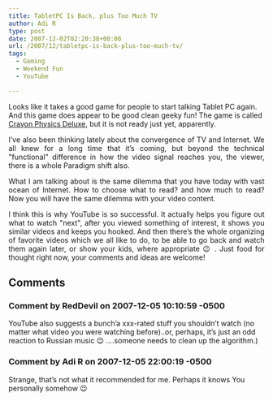 ```yaml
---
title: TabletPC Is Back, plus Too Much TV
author: Adi R
type: post
date: 2007-12-02T02:20:38+00:00
url: /2007/12/tabletpc-is-back-plus-too-much-tv/
tags:
  - Gaming
  - Weekend Fun
  - YouTube

---
```

Looks like it takes a good game for people to start talking Tablet PC again. And this game does appear to be good clean geeky fun! The game is called <a href="http://www.kloonigames.com/crayon/" target="_blank">Crayon Physics Deluxe</a>, but it is not ready just yet, apparently.

<p align="center">
  <p align="justify">
    I&#8217;ve also been thinking lately about the convergence of TV and Internet. We all knew for a long time that it&#8217;s coming, but beyond the technical "functional" difference in how the video signal reaches you, the viewer, there is a whole Paradigm shift also.
  </p>
  
  <p align="justify">
    What I am talking about is the same dilemma that you have today with vast ocean of Internet. How to choose what to read? and how much to read? Now you will have the same dilemma with your video content.
  </p>
  
  <p align="justify">
    I think this is why YouTube is so successful. It actually helps you figure out what to watch "next", after you viewed something of interest, it shows you similar videos and keeps you hooked. And then there&#8217;s the whole organizing of favorite videos which we all like to do, to be able to go back and watch them again later, or show your kids, where appropriate 😉 . Just food for thought right now, your comments and ideas are welcome!
  </p>

## Comments

### Comment by RedDevil on 2007-12-05 10:10:59 -0500
YouTube also suggests a bunch&#8217;a xxx-rated stuff you shouldn&#8217;t watch (no matter what video you were watching before)..or, perhaps, it’s just an odd reaction to Russian music 😉 &#8230;.someone needs to clean up the algorithm.)

### Comment by Adi R on 2007-12-05 22:00:19 -0500
Strange, that&#8217;s not what it recommended for me. Perhaps it knows You personally somehow 😉